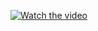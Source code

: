 [![Watch the video](https://img.youtube.com/vi/E4Eh_y1cq8Q/hqdefault.jpg)](https://youtu.be/E4Eh_y1cq8Q)
